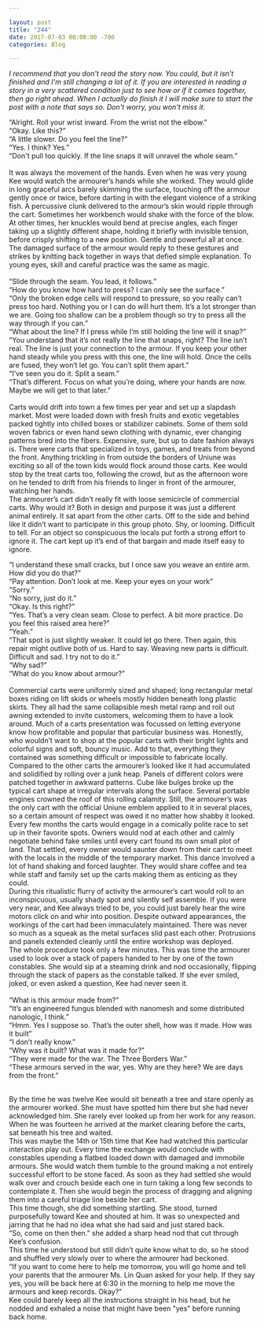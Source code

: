 ```yaml
---

layout: post  
title: "244"  
date: 2017-07-03 00:00:00 -700  
categories: Blog

---
```


_I recommend that you don't read the story now. You could, but it isn't finished and I'm still changing a lot of it. If you are interested in reading a story in a very scattered condition just to see how or if it comes together, then go right ahead. When I actually do finish it I will make sure to start the post with a note that says so. Don't worry, you won't miss it._   
  
  
“Alright. Roll your wrist inward. From the wrist not the elbow.”  
“Okay. Like this?”  
“A little slower. Do you feel the line?”  
“Yes. I think? Yes.”  
“Don't pull too quickly. If the line snaps it will unravel the whole seam.”  
   
It was always the movement of the hands. Even when he was very young Kee would watch the armourer’s hands while she worked. They would glide in long graceful arcs barely skimming the surface, touching off the armour gently once or twice, before darting in with the elegant violence of a striking fish. A percussive clunk delivered to the armour’s skin would ripple through the cart. Sometimes her workbench would shake with the force of the blow. At other times, her knuckles would bend at precise angles, each finger taking up a slightly different shape, holding it briefly with invisible tension, before crisply shifting to a new position. Gentle and powerful all at once. The damaged surface of the armour would reply to these gestures and strikes by knitting back together in ways that defied simple explanation. To young eyes, skill and careful practice was the same as magic.  
   
“Slide through the seam. You lead, it follows.”  
“How do you know how hard to press? I can only see the surface.”  
“Only the broken edge cells will respond to pressure, so you really can’t press too hard. Nothing you or I can do will hurt them. It’s a lot stronger than we are. Going too shallow can be a problem though so try to press all the way through if you can.”  
“What about the line? If I press while I’m still holding the line will it snap?”  
“You understand that it’s not really the line that snaps, right? The line isn’t real. The line is just your connection to the armour. If you keep your other hand steady while you press with this one, the line will hold. Once the cells are fused, they won’t let go. You can’t split them apart.”  
“I’ve seen you do it. Split a seam.”  
“That’s different. Focus on what you’re doing, where your hands are now. Maybe we will get to that later.”  
   
Carts would drift into town a few times per year and set up a slapdash market. Most were loaded down with fresh fruits and exotic vegetables packed tightly into chilled boxes or stabilizer cabinets. Some of them sold woven fabrics or even hand sewn clothing with dynamic, ever changing patterns bred into the fibers. Expensive, sure, but up to date fashion always is. There were carts that specialized in toys, games, and treats from beyond the front. Anything trickling in from outside the borders of Uniune was exciting so all of the town kids would flock around those carts. Kee would stop by the treat carts too, following the crowd, but as the afternoon wore on he tended to drift from his friends to linger in front of the armourer, watching her hands.  
The armourer’s cart didn’t really fit with loose semicircle of commercial carts. Why would it? Both in design and purpose it was just a different animal entirely. It sat apart from the other carts. Off to the side and behind like it didn’t want to participate in this group photo. Shy, or looming. Difficult to tell. For an object so conspicuous the locals put forth a strong effort to ignore it. The cart kept up it’s end of that bargain and made itself easy to ignore.  
  
“I understand these small cracks, but I once saw you weave an entire arm. How did you do that?”  
“Pay attention. Don’t look at me. Keep your eyes on your work”  
“Sorry.”  
“No sorry, just do it.”  
“Okay. Is this right?”  
“Yes. That’s a very clean seam. Close to perfect. A bit more practice. Do you feel this raised area here?”  
“Yeah.”  
“That spot is just slightly weaker. It could let go there. Then again, this repair might outlive both of us. Hard to say. Weaving new parts is difficult. Difficult and sad. I try not to do it.”  
“Why sad?”  
“What do you know about armour?”  
   
Commercial carts were uniformly sized and shaped; long rectangular metal boxes riding on lift skids or wheels mostly hidden beneath long plastic skirts. They all had the same collapsible mesh metal ramp and roll out awning extended to invite customers, welcoming them to have a look around. Much of a carts presentation was focussed on letting everyone know how profitable and popular that particular business was. Honestly, who wouldn’t want to shop at the popular carts with their bright lights and colorful signs and soft, bouncy music. Add to that, everything they contained was something difficult or impossible to fabricate locally.  
Compared to the other carts the armourer’s looked like it had accumulated and solidified by rolling over a junk heap. Panels of different colors were patched together in awkward patterns. Cube like bulges broke up the typical cart shape at irregular intervals along the surface. Several portable engines crowned the roof of this rolling calamity. Still, the armourer’s was the only cart with the official Uniune emblem applied to it in several places, so a certain amount of respect was owed it no matter how shabby it looked.  
Every few months the carts would engage in a comically polite race to set up in their favorite spots. Owners would nod at each other and calmly negotiate behind fake smiles until every cart found its own small plot of land. That settled, every owner would saunter down from their cart to meet with the locals in the middle of the temporary market. This dance involved a lot of hand shaking and forced laughter. They would share coffee and tea while staff and family set up the carts making them as enticing as they could.   
During this ritualistic flurry of activity the armourer’s cart would roll to an inconspicuous, usually shady spot and silently self assemble. If you were very near, and Kee always tried to be, you could just barely hear the wire motors click on and whir into position. Despite outward appearances, the workings of the cart had been immaculately maintained. There was never so much as a squeak as the metal surfaces slid past each other. Protrusions and panels extended cleanly until the entire workshop was deployed.   
The whole procedure took only a few minutes. This was time the armourer used to look over a stack of papers handed to her by one of the town constables. She would sip at a steaming drink and nod occasionally, flipping through the stack of papers as the constable talked. If she ever smiled, joked, or even asked a question, Kee had never seen it.  
   
“What is this armour made from?”  
“It’s an engineered fungus blended with nanomesh and some distributed nanologic, I think.”  
“Hmm. Yes I suppose so. That’s the outer shell, how was it made. How was it built”  
“I don’t really know.”  
“Why was it built? What was it made for?”  
“They were made for the war. The Three Borders War.”  
“These armours served in the war, yes. Why are they here? We are days from the front.”  
   
  
  
By the time he was twelve Kee would sit beneath a tree and stare openly as the armourer worked. She must have spotted him there but she had never acknowledged him. She rarely ever looked up from her work for any reason. When he was fourteen he arrived at the market clearing before the carts, sat beneath his tree and waited.  
This was maybe the 14th or 15th time that Kee had watched this particular interaction play out. Every time the exchange would conclude with constables upending a flatbed loaded down with damaged and immobile armours. She would watch them tumble to the ground making a not entirely successful effort to be stone faced. As soon as they had settled she would walk over and crouch beside each one in turn taking a long few seconds to contemplate it. Then she would begin the process of dragging and aligning them into a careful triage line beside her cart.  
This time though, she did something startling. She stood, turned purposefully toward Kee and shouted at him. It was so unexpected and jarring that he had no idea what she had said and just stared back.  
“So, come on then then.” she added a sharp head nod that cut through Kee’s confusion.  
This time he understood but still didn’t quite know what to do, so he stood and shuffled very slowly over to where the armourer had beckoned.   
“If you want to come here to help me tomorrow, you will go home and tell your parents that the armourer Ms. Lin Quan asked for your help. If they say yes, you will be back here at 6:30 in the morning to help me move the armours and keep records. Okay?”  
Kee could barely keep all the instructions straight in his head, but he nodded and exhaled a noise that might have been "yes" before running back home.  
   
  
 